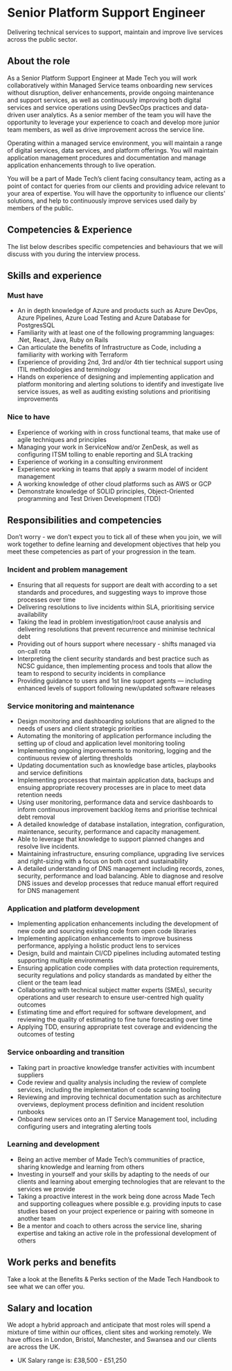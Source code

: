 # Senior Platform Support Engineer

Delivering technical services to support, maintain and improve live services across the public sector.

## About the role
As a Senior Platform Support Engineer at Made Tech you will work collaboratively within Managed Service teams onboarding new services without disruption, deliver enhancements, provide ongoing maintenance and support services, as well as continuously improving both digital services and service operations using DevSecOps practices and data-driven user analytics. As a senior member of the team you will have the opportunity to leverage your experience to coach and develop more junior team members, as well as drive improvement across the service line.

Operating within a managed service environment, you will maintain a range of digital services, data services, and platform offerings.  You will maintain application management procedures and documentation and manage application enhancements through to live operation. 

You will be a part of Made Tech’s client facing consultancy team, acting as a point of contact for queries from our clients and providing advice relevant to your area of expertise. You will have the opportunity to influence our clients' solutions, and help to continuously improve services used daily by members of the public.

## Competencies & Experience
The list below describes specific competencies and behaviours that we will discuss with you during the interview process.

## Skills and experience
### Must have
* An in depth knowledge of Azure and products such as Azure DevOps, Azure Pipelines, Azure Load Testing and Azure Database for PostgresSQL
* Familiarity with at least one of the following programming languages: .Net, React, Java, Ruby on Rails
* Can articulate the benefits of Infrastructure as Code, including a familiarity with working with Terraform
* Experience of providing 2nd, 3rd and/or 4th tier technical support using ITIL methodologies and terminology
* Hands on experience of designing and implementing application and platform monitoring and alerting solutions to identify and investigate live service issues, as well as auditing existing solutions and prioritising improvements
### Nice to have
* Experience of working with in cross functional teams, that make use of agile techniques and principles
* Managing your work in ServiceNow and/or ZenDesk, as well as configuring ITSM tolling to enable reporting and SLA tracking
* Experience of working in a consulting environment
* Experience working in teams that apply a swarm model of incident management
* A working knowledge of other cloud platforms such as AWS or GCP
* Demonstrate knowledge of SOLID principles, Object-Oriented programming and Test Driven Development (TDD)

## Responsibilities and competencies
Don’t worry - we don’t expect you to tick all of these when you join, we will work together to define learning and development objectives that help you meet these competencies as part of your progression in the team.
### Incident and problem management
* Ensuring that all requests for support are dealt with according to a set standards and procedures, and suggesting ways to improve those processes over time
* Delivering resolutions to live incidents within SLA, prioritising service availability
* Taking the lead in problem investigation/root cause analysis and delivering resolutions that prevent recurrence and minimise technical debt 
* Providing out of hours support where necessary - shifts managed via on-call rota
* Interpreting the client security standards and best practice such as NCSC guidance, then implementing process and tools that allow the team to respond to security incidents in compliance
* Providing guidance to users and 1st line support agents — including enhanced levels of support following new/updated software releases
### Service monitoring and maintenance
* Design monitoring and dashboarding solutions that are aligned to the needs of users and client strategic priorities
* Automating the monitoring of application performance including the setting up of cloud and application level monitoring tooling
* Implementing ongoing improvements to monitoring, logging and the continuous review of alerting thresholds
* Updating documentation such as knowledge base articles, playbooks and service definitions
* Implementing processes that maintain application data, backups and ensuing appropriate recovery processes are in place to meet data retention needs
* Using user monitoring, performance data and service dashboards to inform continuous improvement backlog items and prioritise technical debt removal
* A detailed knowledge of database installation, integration, configuration, maintenance, security, performance and capacity management.
* Able to leverage that knowledge to support planned changes and resolve live incidents.
* Maintaining infrastructure, ensuring compliance, upgrading live services and right-sizing with a focus on both cost and sustainability
* A detailed understanding of DNS management including records, zones, security, performance and load balancing. Able to diagnose and resolve DNS issues and develop processes that reduce manual effort required for DNS management
### Application and platform development
* Implementing application enhancements including the development of new code and sourcing existing code from open code libraries
* Implementing application enhancements to improve business performance, applying a holistic product lens to services 
* Design, build and maintain CI/CD pipelines including automated testing supporting multiple environments
* Ensuring application code complies with data protection requirements, security regulations and policy standards as mandated by either the client or the team lead
* Collaborating with technical subject matter experts (SMEs), security operations and user research to ensure user-centred high quality outcomes
* Estimating time and effort required for software development, and reviewing the quality of estimating to fine tune forecasting over time
* Applying TDD, ensuring appropriate test coverage and evidencing the outcomes of testing
### Service onboarding and transition
* Taking part in proactive knowledge transfer activities with incumbent suppliers
* Code review and quality analysis including the review of complete services, including the implementation of code scanning tooling
* Reviewing and improving technical documentation such as architecture overviews, deployment process definition and incident resolution runbooks 
* Onboard new services onto an IT Service Management tool, including configuring users and integrating alerting tools
### Learning and development
* Being an active member of Made Tech’s communities of practice, sharing knowledge and learning from others
* Investing in yourself and your skills by adapting to the needs of our clients and learning about emerging technologies that are relevant to the services we provide
* Taking a proactive interest in the work being done across Made Tech and supporting colleagues where possible e.g. providing inputs to case studies based on your project experience or pairing with someone in another team
* Be a mentor and coach to others across the service line, sharing expertise and taking an active role in the professional development of others


## Work perks and benefits
  
Take a look at the Benefits & Perks section of the Made Tech Handbook to see what we can offer you. 

## Salary and location

We adopt a hybrid approach and anticipate that most roles will spend a mixture of time within our offices, client sites and working remotely. We have offices in London, Bristol, Manchester, and Swansea and our clients are across the UK. 

* UK Salary range is: £38,500 - £51,250
